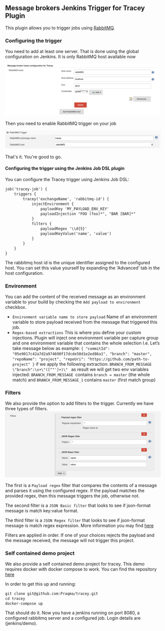 ## Message brokers Jenkins Trigger for Tracey Plugin

This plugin allows you to trigger jobs using [RabbitMQ](https://www.rabbitmq.com/).

### Configuring the trigger

You need to add at least one server. That is done using the global configuration on Jenkins. It is only RabbitMQ host available now

![Global configuration](/docs/images/global-config.png)

Then you need to enable RabbitMQ trigger on your job

![Job configuration](/docs/images/trigger.png)

That's it. You're good to go.

#### Configuring the trigger using the Jenkins Job DSL plugin

You can configure the Tracey trigger using Jenkins Job DSL:

```
job('tracey-job') {
    triggers {
        tracey('exchangeName', 'rabbitmq-id') {
            injectEnvironment {
                payloadKey 'MY_PAYLOAD_ENV_KEY'
                payloadInjection "FOO (foo)*", "BAR [BAR]*"
            }
            filters {
                payloadRegex '\\d{5}'
                payloadKeyValue('name', 'value')
            }
        }
    }
}
```

The rabbitmq host id is the unique identifier assigned to the configured host. You can set this value yourself by expanding the 'Advanced' tab in the host configuration.

### Environment

You can add the content of the received message as an environment variable to your build by checking the `Add payload to environment` checkbox.

 - `Environment variable name to store payload` Name of an environment variable to store payload received from the message that triggered this job.
 - `Regex-based extractions` This is where you define your custom injections. Plugin will inject one environment variable per capture group and one environment variable that contains the whole selection
     I.e. Let’s take message below as example:
     `{ "commitId": "05e9017c42a7d2a974690f17dcde50d1e2ed86a1", "branch": "master", "repoName": "project", "repoUri": "https://github.com/path-to-project" }`
     if we apply the following extraction:
     `BRANCH_FROM_MESSAGE \"branch":\s+\"([^"']+)\" `
     as result we will get two env variables injected:
     `BRANCH_FROM_MESSAGE `contains `branch = master` (the whole match)
     and
     `BRANCH_FROM_MESSAGE_1` contains `master` (first match group)

### Filters

We also provide the option to add filters to the trigger. Currently we have three types of filters.
![Filters](/docs/images/filters.png)

The first is a `Payload regex` filter that compares the contents of a message and parses it using the configured regex. If the payload matches the provided regex, then this message triggers the job, otherwise not.

The second filter is a `JSON Basic filter` that looks to see if json-format message is match key:value format.

The third filter is a `JSON Regex filter` that looks to see if json-format message is match regex expression. More information you may find [here](https://github.com/jayway/JsonPath)

Filters are applied in order. If one of your choices rejects the payload and the message received, the message will not trigger this project.

### Self contained demo project

We also provide a self contained demo project for tracey. This demo requires docker with docker compose to work. You can find the repository [here](https://github.com/Praqma/tracey)

In order to get this up and running:

    git clone git@github.com:Praqma/tracey.git
    cd tracey
    docker-compose up

That should do it. Now you have a jenkins running on port 8080, a configured rabbitmq server and a configured job. Login details are (jenkins/demo).